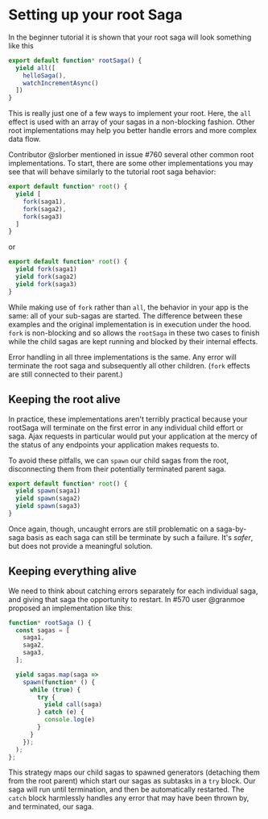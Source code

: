 # Setting up your root Saga

In the beginner tutorial it is shown that your root saga will look something like this

```javascript
export default function* rootSaga() {
  yield all([
    helloSaga(),
    watchIncrementAsync()
  ])
}
```

This is really just one of a few ways to implement your root. Here, the `all` effect is used with an array of your sagas in a non-blocking fashion. Other root implementations may help you better handle errors and more complex data flow.

Contributor @slorber mentioned in issue #760 several other common root implementations. To start, there are some other implementations you may see that will behave similarly to the  tutorial root saga behavior:

```javascript
export default function* root() {
  yield [
    fork(saga1),
    fork(saga2),
    fork(saga3)
  ]
}
```
or 

```javascript
export default function* root() {
  yield fork(saga1)
  yield fork(saga2)
  yield fork(saga3)
}
```

While making use of `fork` rather than `all`, the behavior in your app is the same: all of your sub-sagas are started. The difference between these examples and the original implementation is in execution under the hood. `fork` is non-blocking and so allows the `rootSaga` in these two cases to finish while the child sagas are kept running and blocked by their internal effects.

Error handling in all three implementations is the same. Any error will terminate the root saga and subsequently all other children. (`fork` effects are still connected to their parent.)

## Keeping the root alive

In practice, these implementations aren't terribly practical because your rootSaga will terminate on the first error in any individual child effort or saga. Ajax requests in particular would put your application at the mercy of the status of any endpoints your application makes requests to.

To avoid these pitfalls, we can `spawn` our child sagas from the root, disconnecting them from their potentially terminated parent saga.

```javascript
export default function* root() {
  yield spawn(saga1)
  yield spawn(saga2)
  yield spawn(saga3)
}
```

Once again, though, uncaught errors are still problematic on a saga-by-saga basis as each saga can still be terminate by such a failure. It's *safer*, but does not provide a meaningful solution.

## Keeping everything alive

We need to think about catching errors separately for each individual saga, and giving that saga the opportunity to restart. In #570 user @granmoe proposed an implementation like this:

```javascript
function* rootSaga () {
  const sagas = [
    saga1,
    saga2,
    saga3,
  ]; 

  yield sagas.map(saga =>
    spawn(function* () {
      while (true) {
        try {
          yield call(saga)
        } catch (e) {
          console.log(e)
        }
      }
    });
  );
};
```

This strategy maps our child sagas to spawned generators (detaching them from the root parent) which start our sagas as subtasks in a `try` block. Our saga will run until termination, and then be automatically restarted. The `catch` block harmlessly handles any error that may have been thrown by, and terminated, our saga.

